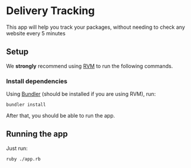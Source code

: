 # Delivery Tracking

This app will help you track your packages, without needing to check any website every 5 minutes

## Setup

We **strongly** recommend using [RVM](rvm.io) to run the following commands.

### Install dependencies
Using [Bundler](bundler.io) (should be installed if you are using RVM), run:
```
bundler install
```

After that, you should be able to run the app.

## Running the app

Just run:

```
ruby ./app.rb
```
